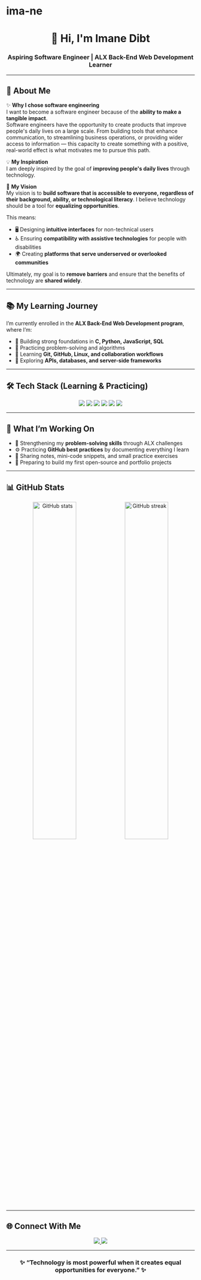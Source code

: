 # ima-ne
<h1 align="center">👋 Hi, I'm Imane Dibt</h1>
<h3 align="center">Aspiring Software Engineer | ALX Back-End Web Development Learner</h3>

---

## 🚀 About Me  

✨ **Why I chose software engineering**  
I want to become a software engineer because of the **ability to make a tangible impact**.  
Software engineers have the opportunity to create products that improve people's daily lives on a large scale. From building tools that enhance communication, to streamlining business operations, or providing wider access to information — this capacity to create something with a positive, real-world effect is what motivates me to pursue this path.  

💡 **My Inspiration**  
I am deeply inspired by the goal of **improving people's daily lives** through technology.  

🎯 **My Vision**  
My vision is to **build software that is accessible to everyone, regardless of their background, ability, or technological literacy**. I believe technology should be a tool for **equalizing opportunities**.  

This means:  
- 🖥️ Designing **intuitive interfaces** for non-technical users  
- ♿ Ensuring **compatibility with assistive technologies** for people with disabilities  
- 🌍 Creating **platforms that serve underserved or overlooked communities**  

Ultimately, my goal is to **remove barriers** and ensure that the benefits of technology are **shared widely**.  

---

## 📚 My Learning Journey  

I’m currently enrolled in the **ALX Back-End Web Development program**, where I’m:  
- 🔹 Building strong foundations in **C, Python, JavaScript, SQL**  
- 🔹 Practicing problem-solving and algorithms  
- 🔹 Learning **Git, GitHub, Linux, and collaboration workflows**  
- 🔹 Exploring **APIs, databases, and server-side frameworks**  

---

## 🛠️ Tech Stack (Learning & Practicing)  

<p align="center">
  <img src="https://img.shields.io/badge/Python-3776AB?style=for-the-badge&logo=python&logoColor=white" />
  <img src="https://img.shields.io/badge/C-00599C?style=for-the-badge&logo=c&logoColor=white" />
  <img src="https://img.shields.io/badge/JavaScript-323330?style=for-the-badge&logo=javascript&logoColor=F7DF1E" />
  <img src="https://img.shields.io/badge/SQL-336791?style=for-the-badge&logo=postgresql&logoColor=white" />
  <img src="https://img.shields.io/badge/Linux-000000?style=for-the-badge&logo=linux&logoColor=white" />
  <img src="https://img.shields.io/badge/Git-F05032?style=for-the-badge&logo=git&logoColor=white" />
</p>

---

## 🌱 What I’m Working On  

- 📖 Strengthening my **problem-solving skills** through ALX challenges  
- ⚙️ Practicing **GitHub best practices** by documenting everything I learn  
- 📝 Sharing notes, mini-code snippets, and small practice exercises  
- 🎯 Preparing to build my first open-source and portfolio projects  

---

## 📊 GitHub Stats  

<p align="center">
  <img src="https://github-readme-stats.vercel.app/api?username=yourusername&show_icons=true&theme=tokyonight" alt="GitHub stats" width="48%" />
  <img src="https://github-readme-streak-stats.herokuapp.com/?user=yourusername&theme=tokyonight" alt="GitHub streak" width="48%" />
</p>

---

## 🌐 Connect With Me  

<p align="center">
  <a href="https://www.linkedin.com/in/imane-dibt-" target="_blank">
    <img src="https://img.shields.io/badge/-LinkedIn-blue?style=flat-square&logo=linkedin">
  </a>
  <a href="mailto:dibtimane@gmail.com">
    <img src="https://img.shields.io/badge/-Email%20Me-c14438?style=flat-square&logo=gmail&logoColor=white">
  </a>
</p>

---

<h3 align="center">✨ “Technology is most powerful when it creates equal opportunities for everyone.” ✨</h3>
